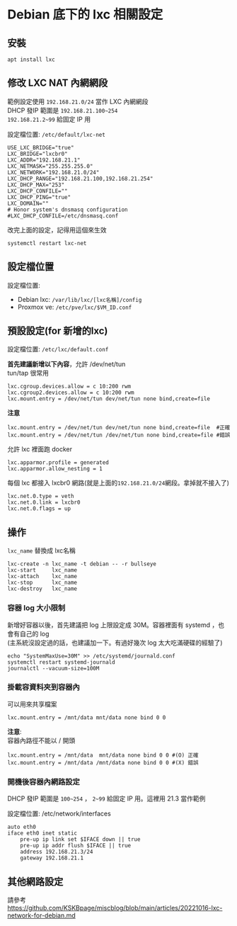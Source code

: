 # Debian 底下的 lxc 相關設定

## 安裝
```
apt install lxc
```

## 修改 LXC NAT 內網網段
範例設定使用 `192.168.21.0/24` 當作 LXC 內網網段  
DHCP 發IP 範圍是 `192.168.21.100~254`  
`192.168.21.2~99` 給固定 IP 用 


設定檔位置: `/etc/default/lxc-net`
```
USE_LXC_BRIDGE="true"
LXC_BRIDGE="lxcbr0"
LXC_ADDR="192.168.21.1"
LXC_NETMASK="255.255.255.0"
LXC_NETWORK="192.168.21.0/24"
LXC_DHCP_RANGE="192.168.21.100,192.168.21.254"
LXC_DHCP_MAX="253"
LXC_DHCP_CONFILE=""
LXC_DHCP_PING="true"
LXC_DOMAIN=""
# Honor system's dnsmasq configuration
#LXC_DHCP_CONFILE=/etc/dnsmasq.conf
```

改完上面的設定，記得用這個來生效
```
systemctl restart lxc-net
```

## 設定檔位置

設定檔位置: 
* Debian lxc: `/var/lib/lxc/[lxc名稱]/config`
* Proxmox ve: `/etc/pve/lxc/$VM_ID.conf`

## 預設設定(for 新增的lxc)

設定檔位置: `/etc/lxc/default.conf`

**首先建議新增以下內容**，允許 /dev/net/tun  
tun/tap 很常用
```
lxc.cgroup.devices.allow = c 10:200 rwm
lxc.cgroup2.devices.allow = c 10:200 rwm
lxc.mount.entry = /dev/net/tun dev/net/tun none bind,create=file
```

**注意**
```
lxc.mount.entry = /dev/net/tun dev/net/tun none bind,create=file  #正確
lxc.mount.entry = /dev/net/tun /dev/net/tun none bind,create=file #錯誤
```

允許 lxc 裡面跑 docker  
```
lxc.apparmor.profile = generated
lxc.apparmor.allow_nesting = 1
```

每個 lxc 都接入 lxcbr0 網路(就是上面的`192.168.21.0/24`網段。拿掉就不接入了)
```
lxc.net.0.type = veth
lxc.net.0.link = lxcbr0
lxc.net.0.flags = up
```

## 操作
`lxc_name` 替換成 lxc名稱

```
lxc-create -n lxc_name -t debian -- -r bullseye
lxc-start     lxc_name
lxc-attach    lxc_name
lxc-stop      lxc_name
lxc-destroy   lxc_name
```

### 容器 log 大小限制
新增好容器以後，首先建議把 log 上限設定成 30M。容器裡面有 systemd ，也會有自己的 log  
(主系統沒設定過的話，也建議加一下。有過好幾次 log 太大吃滿硬碟的經驗了)

```
echo "SystemMaxUse=30M" >> /etc/systemd/journald.conf
systemctl restart systemd-journald
journalctl --vacuum-size=100M
```

### 掛載容資料夾到容器內
可以用來共享檔案
```
lxc.mount.entry = /mnt/data mnt/data none bind 0 0
```


**注意**:  
容器內路徑不能以 / 開頭
```
lxc.mount.entry = /mnt/data  mnt/data none bind 0 0 #(O) 正確
lxc.mount.entry = /mnt/data /mnt/data none bind 0 0 #(X) 錯誤
```


### 開機後容器內網路設定

DHCP 發IP 範圍是 `100~254` ， `2~99` 給固定 IP 用。這裡用 21.3 當作範例

設定檔位置: /etc/network/interfaces
```
auto eth0
iface eth0 inet static
    pre-up ip link set $IFACE down || true
    pre-up ip addr flush $IFACE || true
    address 192.168.21.3/24
    gateway 192.168.21.1
```

## 其他網路設定
請參考 https://github.com/KSKBpage/miscblog/blob/main/articles/20221016-lxc-network-for-debian.md
